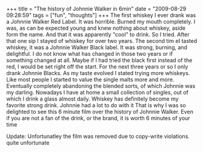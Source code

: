 +++
title = "The history of Johnnie Walker in 6min"
date = "2009-08-29 09:28:59"
tags = ["fun", "thoughts"]
+++
The first whiskey I ever drank was a Johnnie Walker Red Label. It was
horrible. Burned my mouth completely. I was, as can be expected young and knew
nothing about whiskey, aside form the name. And that it was apparently "cool"
to drink. So I tried. After that one sip I stayed of whiskey for over two
years. The second tim eI tasted whiskey, it was a Johnnie Walker Black label.
It was strong, burning, and delightful. I do not know what has changed in
those two years or if something changed at all. Maybe if I had tried the black
first instead of the red, I would be set right off the start. For the next
three years or so I only drank Johnnie Blacks. As my taste evolved I stated
trying more whiskeys. Like most people I started to value the single malts
more and more. Eventually completely abandoning the blended sorts, of which
Johnnie was my darling. Nowadays I have at home a small collection of singles,
out of which I drink a glass almost daily. Whiskey has definitely become my
favorite strong drink. Johnnie had a lot to do with it That is why I was so
delighted to see this 6 minute film over the history of Johnnie Walker. Even
if you are not a fan of the drink, or the brand, it is worth 6 minutes of your
time

Update: Unfortunatley the film was removed due to copy-write violations. quite
unfortunate


